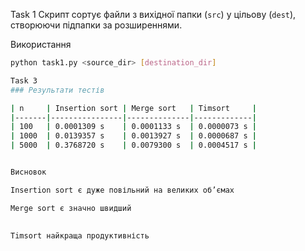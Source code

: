 Task 1 
Скрипт сортує файли з вихідної папки (`src`) у цільову (`dest`), створюючи підпапки за розширеннями.                 

Використання            
```bash                
python task1.py <source_dir> [destination_dir]

Task 3 
### Результати тестів

| n     | Insertion sort | Merge sort   | Timsort     |              
|-------|----------------|--------------|-------------|    
| 100   | 0.0001309 s    | 0.0001133 s  | 0.0000073 s |              
| 1000  | 0.0139357 s    | 0.0013927 s  | 0.0000687 s |           
| 5000  | 0.3768720 s    | 0.0079300 s  | 0.0004517 s | 


Висновок 

Insertion sort є дуже повільний на великих об’ємах 

Merge sort є значно швидший
                

Timsort найкраща продуктивність                 
